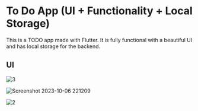 # To Do App (UI + Functionality + Local Storage)

This is a TODO app made with Flutter. It is fully functional with a beautiful UI and has local storage for the backend.

## UI

![3](https://github.com/merna903/todo_app/assets/83590570/0402a2b9-d3a5-478b-96e7-0f640e26b2a6)

![Screenshot 2023-10-06 221209](https://github.com/merna903/todo_app/assets/83590570/5ebe3415-5af9-4f18-9648-0e9dd3b213c8)

![2](https://github.com/merna903/todo_app/assets/83590570/c01c048d-924a-4c93-b609-5c55b126016f)
